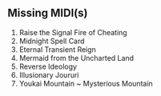 ## Missing MIDI(s)
1. Raise the Signal Fire of Cheating
3. Midnight Spell Card
5. Eternal Transient Reign
6. Mermaid from the Uncharted Land
7. Reverse Ideology
8. Illusionary Joururi
9. Youkai Mountain ~ Mysterious Mountain
